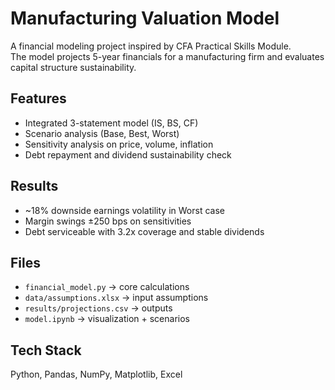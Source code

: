 # Manufacturing Valuation Model

A financial modeling project inspired by CFA Practical Skills Module.  
The model projects 5-year financials for a manufacturing firm and evaluates capital structure sustainability.  

## Features
- Integrated 3-statement model (IS, BS, CF)  
- Scenario analysis (Base, Best, Worst)  
- Sensitivity analysis on price, volume, inflation  
- Debt repayment and dividend sustainability check  

## Results
- ~18% downside earnings volatility in Worst case  
- Margin swings ±250 bps on sensitivities  
- Debt serviceable with 3.2x coverage and stable dividends  

## Files
- `financial_model.py` → core calculations  
- `data/assumptions.xlsx` → input assumptions  
- `results/projections.csv` → outputs  
- `model.ipynb` → visualization + scenarios  

## Tech Stack
Python, Pandas, NumPy, Matplotlib, Excel
